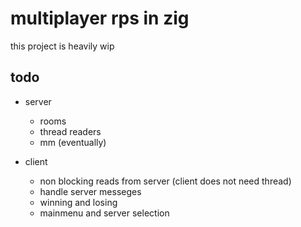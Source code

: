 # multiplayer rps in zig
this project is heavily wip


## todo
- server
    - rooms
    - thread readers
    - mm (eventually)

- client
    - non blocking reads from server (client does not need thread)
    - handle server messeges
    - winning and losing
    - mainmenu and server selection



